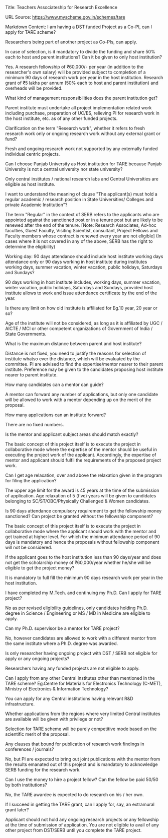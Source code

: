 Title: Teachers Associateship for Research Excellence

URL Source: https://www.myscheme.gov.in/schemes/tare

Markdown Content:
I am having a DST funded Project as a Co-PI, can I apply for TARE scheme?

Researchers being part of another project as Co-PIs, can apply.

In case of selection, is it mandatory to divide the funding and share 50% each to host and parent institutions? Can it be given to only host institution?

Yes. A research fellowship of ₹60,000/- per year (in addition to the researcher's own salary) will be provided subject to completion of a minimum 90 days of research work per year in the host institution. Research grant of ₹5 lakhs per annum (50% each to host and parent institution) and overheads will be provided.

What kind of management responsibilities does the parent institution get?

Parent institute must undertake all project implementation related work including purchase, preparation of UC/ES, relieving PI for research work in the host institute, etc. as of any other funded projects.

Clarification on the term "Research work", whether it refers to fresh research work only or ongoing research work without any external grant or fund?

Fresh and ongoing research work not supported by any externally funded individual centric projects.

Can I choose Panjab University as Host institution for TARE because Panjab University is not a central university nor state university?

Only central institutes / national research labs and Central Universities are eligible as host institute.

I want to understand the meaning of clause "The applicant(s) must hold a regular academic / research position in State Universities/ Colleges and private Academic Institution"?

The term "Regular" in the context of SERB refers to the applicants who are appointed against the sanctioned post or in a tenure post but are likely to be renewed after the end of the tenure. \[Note: Research Associates, Ad-hoc faculties, Guest Faculty, Visiting Scientist, consultant, Project Fellows and Faculty members whose contract is renewed every year are not eligible\] (In cases where it is not covered in any of the above, SERB has the right to determine the eligibility)

Working day: 90 days attendance should include host institute working days attendance only or 90 days working in host institute during institutes working days, summer vacation, winter vacation, public holidays, Saturdays and Sundays?

90 days working in host institute includes, working days, summer vacation, winter vacation, public holidays, Saturdays and Sundays, provided host institute allows to work and issue attendance certificate by the end of the year.

Is there any limit on how old institute is affiliated for Eg.10 year, 20 year or so?

Age of the institute will not be considered, as long as it is affiliated by UGC / AICTE / MCI or other competent organizations of Government of India / State Governments.

What is the maximum distance between parent and host institute?

Distance is not fixed, you need to justify the reasons for selection of institute whatso ever the distance, which will be evaluated by the committee. PI are advised to find the expertise/mentor nearer to their parent institute. Preference may be given to the candidates proposing host institute nearer to parent institute.

How many candidates can a mentor can guide?

A mentor can forward any number of applications, but only one candidate will be allowed to work with a mentor depending up on the merit of the proposal.

How many applications can an institute forward?

There are no fixed numbers.

Is the mentor and applicant subject areas should match exactly?

The basic concept of this project itself is to execute the project in collaborative mode where the expertise of the mentor should be useful in executing the project work of the applicant. Accordingly, the expertise of mentor and applicant should fulfil the requirements of the proposed project work.

Can I get age relaxation, over and above the relaxation given in the program for filing the application?

The upper age limit for the award is 45 years at the time of the submission of application. Age relaxation of 5 (five) years will be given to candidates belonging to SC/ST/OBC/Physically Challenged & Women candidates.

Is 90 days attendance compulsory requirement to get the fellowship money sanctioned? Can project be granted without the fellowship component?

The basic concept of this project itself is to execute the project in collaborative mode where the applicant should work with the mentor and get trained at higher level. For which the minimum attendance period of 90 days is mandatory and hence the proposals without fellowship component will not be considered.

If the applicant goes to the host institution less than 90 days/year and does not get the scholarship money of ₹60,000/year whether he/she will be eligible to get the project money?

It is mandatory to full fill the minimum 90 days research work per year in the host institution.

I have completed my M.Tech. and continuing my Ph.D. Can I apply for TARE project?

No as per revised eligibility guidelines, only candidates holding Ph.D. degree in Science / Engineering or MS / MD in Medicine are eligible to apply.

Can my Ph.D. supervisor be a mentor for TARE project?

No, however candidates are allowed to work with a different mentor from the same institute where a Ph.D. degree was awarded.

Is only researcher having ongoing project with DST / SERB not eligible for apply or any ongoing projects?

Researchers having any funded projects are not eligible to apply.

Can I apply from any other Central institutes other than mentioned in the TARE scheme? Eg.Centre for Materials for Electronics Technology (C-MET), Ministry of Electronics & Information Technology?

You can apply for any Central institutions having relevant R&D infrastructure.

Whether applications from the regions where very limited Central institutes are available will be given with privilege or not?

Selection for TARE scheme will be purely competitive mode based on the scientific merit of the proposal.

Any clauses that bound for publication of research work findings in conferences / journals?

No, but PI are expected to bring out joint publications with the mentor from the results emanated out of this project and is mandatory to acknowledge SERB funding for the research work.

Can I use the money to hire a project fellow? Can the fellow be paid 50/50 by both institutions?

No, the TARE awardee is expected to do research on his / her own.

If I succeed in getting the TARE grant, can I apply for, say, an extramural grant later?

Applicant should not hold any ongoing research projects or any fellowship at the time of submission of application. You are not eligible to avail of any other project from DST/SERB until you complete the TARE project.

